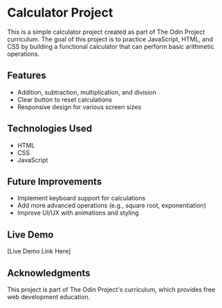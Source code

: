 # Calculator Project

This is a simple calculator project created as part of The Odin Project curriculum. The goal of this project is to practice JavaScript, HTML, and CSS by building a functional calculator that can perform basic arithmetic operations.

## Features

- Addition, subtraction, multiplication, and division  
- Clear button to reset calculations  
- Responsive design for various screen sizes  

## Technologies Used

- HTML  
- CSS  
- JavaScript  

## Future Improvements

- Implement keyboard support for calculations  
- Add more advanced operations (e.g., square root, exponentiation)  
- Improve UI/UX with animations and styling  

## Live Demo

[Live Demo Link Here]  

## Acknowledgments

This project is part of The Odin Project's curriculum, which provides free web development education.
